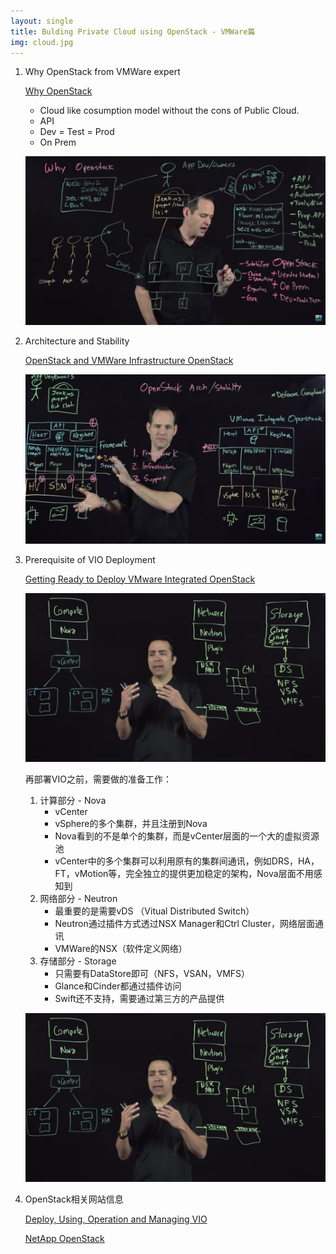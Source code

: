 ```yaml
---
layout: single
title: Bulding Private Cloud using OpenStack - VMWare篇
img: cloud.jpg
---
```


1. Why OpenStack from VMWare expert

   [Why OpenStack](https://www.youtube.com/watch?v=Bk4NoUsikVA&t=4s)

   - Cloud like cosumption model without the cons of Public Cloud.
   - API
   - Dev = Test = Prod
   - On Prem

   ![openstack_arch2](../img/openstack_arch2.png)

2. Architecture and Stability

   [OpenStack and VMWare Infrastructure OpenStack](https://www.youtube.com/watch?v=ijnYlUoVxsI)

   ![openstack_arch1](../img/openstack_arch1.png)

3. Prerequisite of VIO Deployment

   [Getting Ready to Deploy VMware Integrated OpenStack](https://www.youtube.com/watch?v=23egG37z8yQ)

   ![VIO_Deployment1](../img/VIO_Deployment1.png)

   再部署VIO之前，需要做的准备工作：

   1. 计算部分 - Nova
      - vCenter
      - vSphere的多个集群，并且注册到Nova
      - Nova看到的不是单个的集群，而是vCenter层面的一个大的虚拟资源池
      - vCenter中的多个集群可以利用原有的集群间通讯，例如DRS，HA，FT，vMotion等，完全独立的提供更加稳定的架构，Nova层面不用感知到
   2. 网络部分 - Neutron
      - 最重要的是需要vDS （Vitual Distributed Switch）
      - Neutron通过插件方式透过NSX Manager和Ctrl Cluster，网络层面通讯
      - VMWare的NSX（软件定义网络）
   3. 存储部分 - Storage
      - 只需要有DataStore即可（NFS，VSAN，VMFS）
      - Glance和Cinder都通过插件访问
      - Swift还不支持，需要通过第三方的产品提供

   ![VIO_Deployment1](../img/VIO_Deployment1.png)

4. OpenStack相关网站信息

   [Deploy, Using, Operation and Managing VIO](https://featurewalkthrough.vmware.com/t/vmware-integrated-openstack/)

   [NetApp OpenStack](https://www.netapp.com/us/solutions/it-automation/openstack-private-cloud.aspx)

